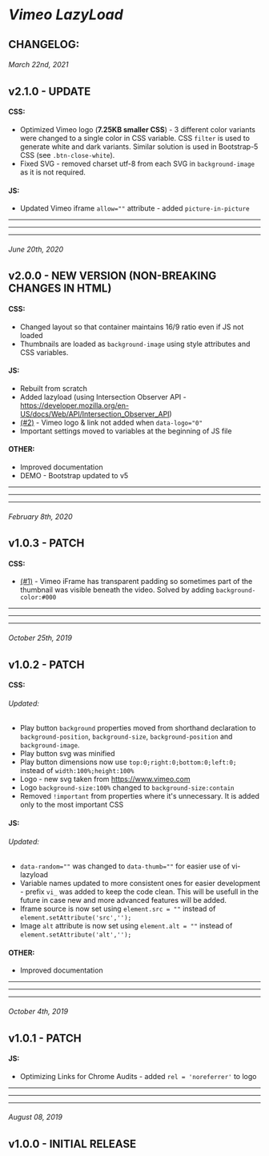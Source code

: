 # *Vimeo LazyLoad*
## CHANGELOG:



###### March 22nd, 2021
## v2.1.0 - UPDATE

#### CSS:
- Optimized Vimeo logo (**7.25KB smaller CSS**) - 3 different color variants were changed to a single color in CSS variable. CSS `filter` is used to generate white and dark variants. Similar solution is used in Bootstrap-5 CSS (see `.btn-close-white`).
- Fixed SVG - removed charset utf-8 from each SVG in `background-image` as it is not required.

#### JS:
- Updated Vimeo iframe `allow=""` attribute - added `picture-in-picture`



********************************************************************************
********************************************************************************
********************************************************************************
###### June 20th, 2020
## v2.0.0 - NEW VERSION (NON-BREAKING CHANGES IN HTML)

#### CSS:
- Changed layout so that container maintains 16/9 ratio even if JS not loaded
- Thumbnails are loaded as `background-image` using style attributes and CSS variables.

#### JS:
- Rebuilt from scratch
- Added lazyload (using Intersection Observer API - https://developer.mozilla.org/en-US/docs/Web/API/Intersection_Observer_API)
- [(#2)](https://github.com/the-muda-organization/vimeo-lazyload/pull/2) - Vimeo logo & link not added when `data-logo="0"`
- Important settings moved to variables at the beginning of JS file

#### OTHER:
- Improved documentation
- DEMO - Bootstrap updated to v5



********************************************************************************
********************************************************************************
********************************************************************************
###### February 8th, 2020
## v1.0.3 - PATCH

#### CSS:
- [(#1)](https://github.com/the-muda-organization/vimeo-lazyload/issues/1) - Vimeo iFrame has transparent padding so sometimes part of the thumbnail was visible beneath the video. Solved by adding `background-color:#000`



********************************************************************************
********************************************************************************
********************************************************************************
###### October 25th, 2019
## v1.0.2 - PATCH

#### CSS:

###### Updated:
- Play button `background` properties moved from shorthand declaration to `background-position`, `background-size`, `background-position` and `background-image`.
- Play button svg was minified
- Play button dimensions now use `top:0;right:0;bottom:0;left:0;` instead of `width:100%;height:100%`
- Logo - new svg taken from https://www.vimeo.com
- Logo `background-size:100%` changed to `background-size:contain`
- Removed `!important` from properties where it's unnecessary. It is added only to the most important CSS


#### JS:

###### Updated:
- `data-random=""` was changed to `data-thumb=""` for easier use of vi-lazyload
- Variable names updated to more consistent ones for easier development - prefix `vi_` was added to keep the code clean. This will be usefull in the future in case new and more advanced features will be added.
- Iframe source is now set using `element.src = ""` instead of `element.setAttribute('src','');`
- Image `alt` attribute is now set using `element.alt = ""` instead of `element.setAttribute('alt','');`


#### OTHER:
- Improved documentation



********************************************************************************
********************************************************************************
********************************************************************************
###### October 4th, 2019
## v1.0.1 - PATCH

#### JS:
- Optimizing Links for Chrome Audits - added `rel = 'noreferrer'` to logo



********************************************************************************
********************************************************************************
********************************************************************************
###### August 08, 2019
## v1.0.0 - INITIAL RELEASE
